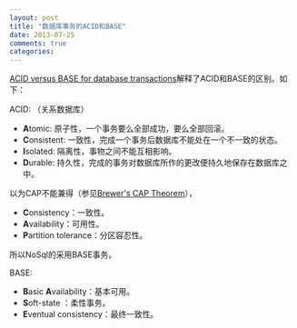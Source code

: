 ```yaml
---
layout: post
title: "数据库事务的ACID和BASE"
date: 2013-07-25
comments: true
categories: 
---
```

<p><a href="http://www.johndcook.com/blog/2009/07/06/brewer-cap-theorem-base/">ACID versus BASE for database transactions</a>解释了ACID和BASE的区别。如下：</p>  <p>ACID: （关系数据库）</p>  <ul>   <li><strong>A</strong>tomic: 原子性，一个事务要么全部成功，要么全部回滚。 </li>    <li><strong>C</strong>onsistent: 一致性，完成一个事务后数据库不能处在一个不一致的状态。</li>    <li><strong>I</strong>solated: 隔离性，事物之间不能互相影响。</li>    <li><strong>D</strong>urable: 持久性，完成的事务对数据库所作的更改便持久地保存在数据库之中。</li> </ul>  <p>以为CAP不能兼得（参见<a href="http://www.julianbrowne.com/article/viewer/brewers-cap-theorem">Brewer's CAP Theorem</a>），</p>  <ul>   <li><strong>C</strong>onsistency：一致性。</li>    <li><strong>A</strong>vailability：可用性。</li>    <li><strong>P</strong>artition tolerance：分区容忍性。</li> </ul>  <p>所以NoSql的采用BASE事务。</p>  <p>BASE: </p>  <ul>   <li><strong>B</strong>asic <strong>A</strong>vailability：基本可用。</li>    <li><strong>S</strong>oft-state ：柔性事务。</li>    <li><strong>E</strong>ventual consistency：最终一致性。</li> </ul>